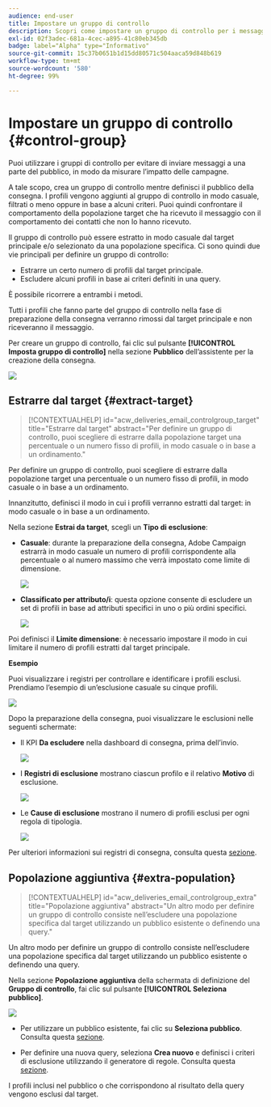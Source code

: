 ```yaml
---
audience: end-user
title: Impostare un gruppo di controllo
description: Scopri come impostare un gruppo di controllo per i messaggi nell’interfaccia utente di Campaign Web
exl-id: 02f3adec-681a-4cec-a895-41c80eb345db
badge: label="Alpha" type="Informativo"
source-git-commit: 15c37b0651b1d15dd80571c504aaca59d848b619
workflow-type: tm+mt
source-wordcount: '580'
ht-degree: 99%

---
```


# Impostare un gruppo di controllo {#control-group}

Puoi utilizzare i gruppi di controllo per evitare di inviare messaggi a una parte del pubblico, in modo da misurare l’impatto delle campagne.

A tale scopo, crea un gruppo di controllo mentre definisci il pubblico della consegna. I profili vengono aggiunti al gruppo di controllo in modo casuale, filtrati o meno oppure in base a alcuni criteri. Puoi quindi confrontare il comportamento della popolazione target che ha ricevuto il messaggio con il comportamento dei contatti che non lo hanno ricevuto.

Il gruppo di controllo può essere estratto in modo casuale dal target principale e/o selezionato da una popolazione specifica. Ci sono quindi due vie principali per definire un gruppo di controllo:

* Estrarre un certo numero di profili dal target principale.
* Escludere alcuni profili in base ai criteri definiti in una query.

È possibile ricorrere a entrambi i metodi.

Tutti i profili che fanno parte del gruppo di controllo nella fase di preparazione della consegna verranno rimossi dal target principale e non riceveranno il messaggio.

Per creare un gruppo di controllo, fai clic sul pulsante **[!UICONTROL Imposta gruppo di controllo]** nella sezione **Pubblico** dell’assistente per la creazione della consegna.

![](assets/control-group1.png)

## Estrarre dal target {#extract-target}

>[!CONTEXTUALHELP]
>id="acw_deliveries_email_controlgroup_target"
>title="Estrarre dal target"
>abstract="Per definire un gruppo di controllo, puoi scegliere di estrarre dalla popolazione target una percentuale o un numero fisso di profili, in modo casuale o in base a un ordinamento."

Per definire un gruppo di controllo, puoi scegliere di estrarre dalla popolazione target una percentuale o un numero fisso di profili, in modo casuale o in base a un ordinamento.

Innanzitutto, definisci il modo in cui i profili verranno estratti dal target: in modo casuale o in base a un ordinamento.

Nella sezione **Estrai da target**, scegli un **Tipo di esclusione**:

* **Casuale**: durante la preparazione della consegna, Adobe Campaign estrarrà in modo casuale un numero di profili corrispondente alla percentuale o al numero massimo che verrà impostato come limite di dimensione.

   ![](assets/control-group.png)

* **Classificato per attributo/i**: questa opzione consente di escludere un set di profili in base ad attributi specifici in uno o più ordini specifici.

   ![](assets/control-group2.png)

Poi definisci il **Limite dimensione**: è necessario impostare il modo in cui limitare il numero di profili estratti dal target principale.

**Esempio**

Puoi visualizzare i registri per controllare e identificare i profili esclusi. Prendiamo l’esempio di un’esclusione casuale su cinque profili.

![](assets/control-group4.png)

Dopo la preparazione della consegna, puoi visualizzare le esclusioni nelle seguenti schermate:

* Il KPI **Da escludere** nella dashboard di consegna, prima dell’invio.

   ![](assets/control-group5.png)

* I **Registri di esclusione** mostrano ciascun profilo e il relativo **Motivo** di esclusione.

   ![](assets/control-group6.png)

* Le **Cause di esclusione** mostrano il numero di profili esclusi per ogni regola di tipologia.

   ![](assets/control-group7.png)

Per ulteriori informazioni sui registri di consegna, consulta questa [sezione](../monitor/delivery-logs.md).

## Popolazione aggiuntiva {#extra-population}

>[!CONTEXTUALHELP]
>id="acw_deliveries_email_controlgroup_extra"
>title="Popolazione aggiuntiva"
>abstract="Un altro modo per definire un gruppo di controllo consiste nell’escludere una popolazione specifica dal target utilizzando un pubblico esistente o definendo una query."

Un altro modo per definire un gruppo di controllo consiste nell’escludere una popolazione specifica dal target utilizzando un pubblico esistente o definendo una query.

Nella sezione **Popolazione aggiuntiva** della schermata di definizione del **Gruppo di controllo**, fai clic sul pulsante **[!UICONTROL Seleziona pubblico]**.

![](assets/control-group3.png)

* Per utilizzare un pubblico esistente, fai clic su **Seleziona pubblico**. Consulta questa [sezione](add-audience.md).

* Per definire una nuova query, seleziona **Crea nuovo** e definisci i criteri di esclusione utilizzando il generatore di regole. Consulta questa [sezione](segment-builder.md).

I profili inclusi nel pubblico o che corrispondono al risultato della query vengono esclusi dal target.